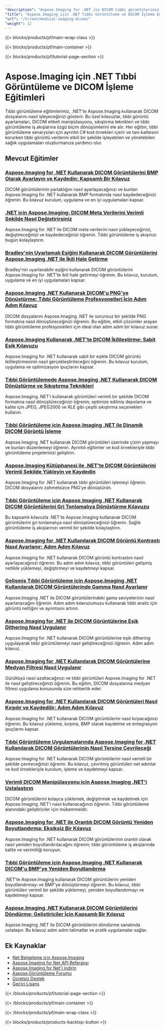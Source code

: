 ```yaml
---
"description": "Aspose.Imaging for .NET ile DICOM tıbbi görüntülerinin işlenmesi, ayarlamalar ve özel tıbbi görüntüleme işlemlerine ilişkin kapsamlı eğitimler."
"title": "Aspose.Imaging için .NET Tıbbi Görüntüleme ve DICOM İşleme Eğitimleri"
"url": "/tr/net/medical-imaging-dicom/"
"weight": 12
---
```


{{< blocks/products/pf/main-wrap-class >}}

{{< blocks/products/pf/main-container >}}

{{< blocks/products/pf/tutorial-page-section >}}
# Aspose.Imaging için .NET Tıbbi Görüntüleme ve DICOM İşleme Eğitimleri

Tıbbi görüntüleme eğitimlerimiz, .NET'te Aspose.Imaging kullanarak DICOM dosyalarını nasıl işleyeceğinizi gösterir. Bu özel kılavuzlar, tıbbi görüntü ayarlamaları, DICOM etiketi manipülasyonu, sıkıştırma teknikleri ve tıbbi görüntüleme iş akışlarına özgü biçim dönüşümlerini ele alır. Her eğitim, tıbbi görüntüleme senaryoları için ayrıntılı C# kod örnekleri içerir ve tanı kalitesini korurken tıbbi görüntü verilerini etkili bir şekilde işleyebilen ve yönetebilen sağlık uygulamaları oluşturmanıza yardımcı olur.

## Mevcut Eğitimler

### [Aspose.Imaging for .NET Kullanarak DICOM Görüntülerini BMP Olarak Ayarlayın ve Kaydedin: Kapsamlı Bir Kılavuz](./adjust-dicom-brightness-save-as-bmp-aspose-imaging-net/)
DICOM görüntülerinin parlaklığını nasıl ayarlayacağınızı ve bunları Aspose.Imaging for .NET kullanarak BMP formatında nasıl kaydedeceğinizi öğrenin. Bu kılavuz kurulum, uygulama ve en iyi uygulamaları kapsar.

### [.NET için Aspose.Imaging: DICOM Meta Verilerini Verimli Şekilde Nasıl Değiştirirsiniz](./aspose-imaging-dotnet-modify-dicom-metadata/)
Aspose.Imaging for .NET ile DICOM meta verilerini nasıl yükleyeceğinizi, değiştireceğinizi ve kaydedeceğinizi öğrenin. Tıbbi görüntüleme iş akışınızı bugün kolaylaştırın.

### [Bradley'nin Uyarlamalı Eşiğini Kullanarak DICOM Görüntülerini Aspose.Imaging .NET ile İkili Hale Getirme](./dicom-binarization-bradleys-adaptive-threshold-aspose-imaging-net/)
Bradley'nin uyarlanabilir eşiğini kullanarak DICOM görüntülerini Aspose.Imaging for .NET'te ikili hale getirmeyi öğrenin. Bu kılavuz, kurulum, uygulama ve en iyi uygulamaları kapsar.

### [Aspose.Imaging .NET Kullanarak DICOM'u PNG'ye Dönüştürme: Tıbbi Görüntüleme Profesyonelleri İçin Adım Adım Kılavuz](./convert-dicom-to-png-aspose-imaging-net-tutorial/)
DICOM dosyalarını Aspose.Imaging .NET ile sorunsuz bir şekilde PNG formatına nasıl dönüştüreceğinizi öğrenin. Bu eğitim, etkili çözümler arayan tıbbi görüntüleme profesyonelleri için ideal olan adım adım bir kılavuz sunar.

### [Aspose.Imaging Kullanarak .NET'te DICOM İkilileştirme: Sabit Eşik Kılavuzu](./dicom-binarization-fixed-threshold-aspose-imaging-dotnet/)
Aspose.Imaging for .NET kullanarak sabit bir eşikle DICOM görüntü ikilileştirmesinin nasıl gerçekleştirileceğini öğrenin. Bu kılavuz kurulum, uygulama ve optimizasyon ipuçlarını kapsar.

### [Tıbbi Görüntülemede Aspose.Imaging .NET Kullanarak DICOM Dönüştürme ve Sıkıştırma Teknikleri](./dicom-conversion-compression-aspose-imaging-dotnet/)
Aspose.Imaging .NET'i kullanarak görüntüleri verimli bir şekilde DICOM formatına nasıl dönüştüreceğinizi öğrenin; optimize edilmiş depolama ve kalite için JPEG, JPEG2000 ve RLE gibi çeşitli sıkıştırma seçenekleri kullanın.

### [Tıbbi Görüntüleme için Aspose.Imaging .NET ile Dinamik DICOM Görüntü İşleme](./dynamic-dicom-image-manipulation-aspose-imaging-net/)
Aspose.Imaging .NET kullanarak DICOM görüntüleri üzerinde çizim yapmayı ve bunları düzenlemeyi öğrenin. Ayrıntılı eğitimler ve kod örnekleriyle tıbbi görüntüleme projelerinizi geliştirin.

### [Aspose.Imaging Kütüphanesi ile .NET'te DICOM Görüntülerini Verimli Şekilde Yükleyin ve Kaydedin](./load-save-dicom-images-aspose-imaging-net/)
Aspose.Imaging for .NET kullanarak tıbbi görüntüleri işlemeyi öğrenin. DICOM dosyalarını zahmetsizce PNG'ye dönüştürün.

### [Tıbbi Görüntüleme için Aspose.Imaging .NET Kullanarak DICOM Görüntülerini Gri Tonlamalıya Dönüştürme Kılavuzu](./convert-dicom-images-to-grayscale-using-aspose-imaging-net/)
Bu kapsamlı kılavuzla .NET'te Aspose.Imaging kullanarak DICOM görüntülerini gri tonlamalıya nasıl dönüştüreceğinizi öğrenin. Sağlık görüntüleme iş akışlarınızı verimli bir şekilde kolaylaştırın.

### [Aspose.Imaging for .NET Kullanılarak DICOM Görüntü Kontrastı Nasıl Ayarlanır: Adım Adım Kılavuz](./adjust-dicom-image-contrast-aspose-imaging-net/)
Aspose.Imaging for .NET kullanarak DICOM görüntü kontrastını nasıl ayarlayacağınızı öğrenin. Bu adım adım kılavuz, tıbbi görüntüleri gelişmiş netlikle yüklemeyi, değiştirmeyi ve kaydetmeyi kapsar.

### [Gelişmiş Tıbbi Görüntüleme için Aspose.Imaging .NET Kullanılarak DICOM Görüntülerinde Gamma Nasıl Ayarlanır](./adjust-gamma-dicom-aspose-imaging-dotnet/)
Aspose.Imaging .NET ile DICOM görüntülerindeki gama seviyelerinin nasıl ayarlanacağını öğrenin. Adım adım kılavuzumuzu kullanarak tıbbi analiz için görüntü netliğini ve ayrıntısını artırın.

### [Aspose.Imaging for .NET ile DICOM Görüntülerine Eşik Dithering Nasıl Uygulanır](./apply-threshold-dithering-dicom-images-aspose-imaging-net/)
Aspose.Imaging for .NET kullanarak DICOM görüntülerine eşik dithering uygulayarak tıbbi görüntülemeyi nasıl geliştireceğinizi öğrenin. Adım adım kılavuz.

### [Aspose.Imaging for .NET Kullanılarak DICOM Görüntülerine Medyan Filtresi Nasıl Uygulanır](./apply-median-filter-dicom-image-aspose-imaging-net/)
Gürültüyü nasıl azaltacağınızı ve tıbbi görüntüleri Aspose.Imaging for .NET ile nasıl geliştireceğinizi öğrenin. Bu eğitim, DICOM dosyalarına medyan filtresi uygulama konusunda size rehberlik eder.

### [Aspose.Imaging for .NET Kullanılarak DICOM Görüntüleri Nasıl Kırpılır ve Kaydedilir: Adım Adım Kılavuz](./crop-save-dicom-images-aspose-imaging-net/)
Aspose.Imaging for .NET kullanarak DICOM görüntülerini nasıl kırpacağınızı öğrenin. Bu kılavuz yükleme, kırpma, BMP olarak kaydetme ve entegrasyon ipuçlarını kapsar.

### [Tıbbi Görüntüleme Uygulamalarında Aspose.Imaging for .NET Kullanılarak DICOM Görüntülerinin Nasıl Tersine Çevrileceği](./flip-dicom-images-using-aspose-imaging-for-net/)
Aspose.Imaging for .NET kullanarak DICOM görüntülerini nasıl verimli bir şekilde çevireceğinizi öğrenin. Bu kılavuz, çevrilmiş görüntüleri net adımlar ve kod örnekleriyle kurulum, işleme ve kaydetmeyi kapsar.

### [Verimli DICOM Manipülasyonu için Aspose.Imaging .NET'i Ustalaştırın](./aspose-imaging-net-dicom-manipulation-guide/)
DICOM görüntülerini kolayca yüklemek, değiştirmek ve kaydetmek için Aspose.Imaging .NET'i nasıl kullanacağınızı öğrenin. Tıbbi görüntüleme alanındaki geliştiriciler için mükemmeldir.

### [Aspose.Imaging for .NET ile Orantılı DICOM Görüntü Yeniden Boyutlandırma: Eksiksiz Bir Kılavuz](./resize-dicom-images-proportionally-aspose-imaging-net/)
Aspose.Imaging for .NET kullanarak DICOM görüntülerinin orantılı olarak nasıl yeniden boyutlandırılacağını öğrenin; tıbbi görüntüleme iş akışlarında kalite ve verimliliği koruyun.

### [Tıbbi Görüntüleme için Aspose.Imaging .NET Kullanarak DICOM'u BMP'ye Yeniden Boyutlandırma](./resize-dicom-bmp-aspose-imaging-net/)
.NET'te Aspose.Imaging kullanarak DICOM görüntülerini yeniden boyutlandırmayı ve BMP'ye dönüştürmeyi öğrenin. Bu kılavuz, tıbbi görüntüleri verimli bir şekilde yüklemeyi, yeniden boyutlandırmayı ve kaydetmeyi kapsar.

### [Aspose.Imaging .NET Kullanarak DICOM Görüntülerini Döndürme: Geliştiriciler İçin Kapsamlı Bir Kılavuz](./rotate-dicom-images-aspose-imaging-net/)
Aspose.Imaging .NET ile DICOM görüntülerini döndürme sanatında ustalaşın. Bu kılavuz adım adım talimatlar ve pratik uygulamalar sağlar.

## Ek Kaynaklar

- [Net Belgeleme için Aspose.Imaging](https://docs.aspose.com/imaging/net/)
- [Aspose.Imaging for Net API Referansı](https://reference.aspose.com/imaging/net/)
- [Aspose.Imaging for Net'i indirin](https://releases.aspose.com/imaging/net/)
- [Aspose.Görüntüleme Forumu](https://forum.aspose.com/c/imaging)
- [Ücretsiz Destek](https://forum.aspose.com/)
- [Geçici Lisans](https://purchase.aspose.com/temporary-license/)

{{< /blocks/products/pf/tutorial-page-section >}}

{{< /blocks/products/pf/main-container >}}

{{< /blocks/products/pf/main-wrap-class >}}

{{< blocks/products/products-backtop-button >}}